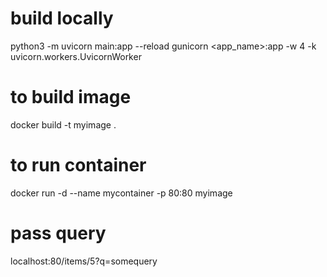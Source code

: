# build locally 
python3 -m uvicorn main:app --reload
gunicorn <app_name>:app -w 4 -k uvicorn.workers.UvicornWorker
# to build image 
docker build -t myimage .
# to run container
docker run -d --name mycontainer -p 80:80 myimage
# pass query
localhost:80/items/5?q=somequery